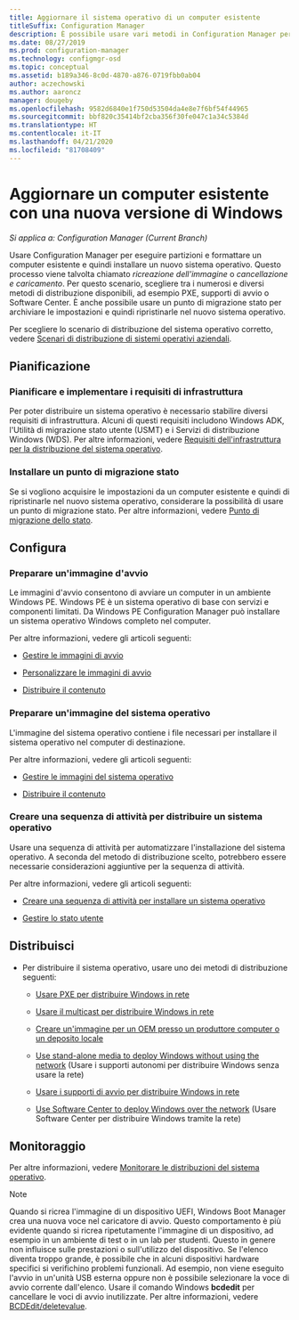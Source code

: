 ```yaml
---
title: Aggiornare il sistema operativo di un computer esistente
titleSuffix: Configuration Manager
description: È possibile usare vari metodi in Configuration Manager per eseguire partizioni e formattare un computer esistente e installare un nuovo sistema operativo nel computer.
ms.date: 08/27/2019
ms.prod: configuration-manager
ms.technology: configmgr-osd
ms.topic: conceptual
ms.assetid: b189a346-8c0d-4870-a876-0719fbb0ab04
author: aczechowski
ms.author: aaroncz
manager: dougeby
ms.openlocfilehash: 9582d6840e1f750d53504da4e8e7f6bf54f44965
ms.sourcegitcommit: bbf820c35414bf2cba356f30fe047c1a34c5384d
ms.translationtype: HT
ms.contentlocale: it-IT
ms.lasthandoff: 04/21/2020
ms.locfileid: "81708409"
---
```

# <a name="refresh-an-existing-computer-with-a-new-version-of-windows"></a>Aggiornare un computer esistente con una nuova versione di Windows

*Si applica a: Configuration Manager (Current Branch)*

Usare Configuration Manager per eseguire partizioni e formattare un computer esistente e quindi installare un nuovo sistema operativo. Questo processo viene talvolta chiamato *ricreazione dell'immagine* o *cancellazione e caricamento*. Per questo scenario, scegliere tra i numerosi e diversi metodi di distribuzione disponibili, ad esempio PXE, supporti di avvio o Software Center. È anche possibile usare un punto di migrazione stato per archiviare le impostazioni e quindi ripristinarle nel nuovo sistema operativo.

Per scegliere lo scenario di distribuzione del sistema operativo corretto, vedere [Scenari di distribuzione di sistemi operativi aziendali](scenarios-to-deploy-enterprise-operating-systems.md).  

## <a name="plan"></a><a name="BKMK_Plan"></a> Pianificazione  

### <a name="plan-for-and-implement-infrastructure-requirements"></a>Pianificare e implementare i requisiti di infrastruttura

Per poter distribuire un sistema operativo è necessario stabilire diversi requisiti di infrastruttura. Alcuni di questi requisiti includono Windows ADK, l'Utilità di migrazione stato utente (USMT) e i Servizi di distribuzione Windows (WDS). Per altre informazioni, vedere [Requisiti dell'infrastruttura per la distribuzione del sistema operativo](../plan-design/infrastructure-requirements-for-operating-system-deployment.md).  

### <a name="install-a-state-migration-point"></a>Installare un punto di migrazione stato

Se si vogliono acquisire le impostazioni da un computer esistente e quindi di ripristinarle nel nuovo sistema operativo, considerare la possibilità di usare un punto di migrazione stato. Per altre informazioni, vedere [Punto di migrazione dello stato](../get-started/prepare-site-system-roles-for-operating-system-deployments.md#BKMK_StateMigrationPoints).  

## <a name="configure"></a><a name="BKMK_Configure"></a> Configura  

### <a name="prepare-a-boot-image"></a>Preparare un'immagine d'avvio

Le immagini d'avvio consentono di avviare un computer in un ambiente Windows PE. Windows PE è un sistema operativo di base con servizi e componenti limitati. Da Windows PE Configuration Manager può installare un sistema operativo Windows completo nel computer.

Per altre informazioni, vedere gli articoli seguenti:

- [Gestire le immagini di avvio](../get-started/manage-boot-images.md)

- [Personalizzare le immagini di avvio](../get-started/customize-boot-images.md)

- [Distribuire il contenuto](../../core/servers/deploy/configure/deploy-and-manage-content.md#bkmk_distribute)

### <a name="prepare-an-os-image"></a>Preparare un'immagine del sistema operativo

L'immagine del sistema operativo contiene i file necessari per installare il sistema operativo nel computer di destinazione.

Per altre informazioni, vedere gli articoli seguenti:

- [Gestire le immagini del sistema operativo](../get-started/manage-operating-system-images.md)

- [Distribuire il contenuto](../../core/servers/deploy/configure/deploy-and-manage-content.md#bkmk_distribute)

### <a name="create-a-task-sequence-to-deploy-an-os"></a>Creare una sequenza di attività per distribuire un sistema operativo

Usare una sequenza di attività per automatizzare l'installazione del sistema operativo. A seconda del metodo di distribuzione scelto, potrebbero essere necessarie considerazioni aggiuntive per la sequenza di attività.

Per altre informazioni, vedere gli articoli seguenti:

- [Creare una sequenza di attività per installare un sistema operativo](create-a-task-sequence-to-install-an-operating-system.md)

- [Gestire lo stato utente](../get-started/manage-user-state.md)

## <a name="deploy"></a><a name="BKMK_Deploy"></a> Distribuisci

- Per distribuire il sistema operativo, usare uno dei metodi di distribuzione seguenti:  

  - [Usare PXE per distribuire Windows in rete](use-pxe-to-deploy-windows-over-the-network.md)  

  - [Usare il multicast per distribuire Windows in rete](use-multicast-to-deploy-windows-over-the-network.md)  

  - [Creare un'immagine per un OEM presso un produttore computer o un deposito locale](create-an-image-for-an-oem-in-factory-or-a-local-depot.md)  

  - [Use stand-alone media to deploy Windows without using the network](use-stand-alone-media-to-deploy-windows-without-using-the-network.md) (Usare i supporti autonomi per distribuire Windows senza usare la rete)  

  - [Usare i supporti di avvio per distribuire Windows in rete](use-bootable-media-to-deploy-windows-over-the-network.md)  

  - [Use Software Center to deploy Windows over the network](use-software-center-to-deploy-windows-over-the-network.md) (Usare Software Center per distribuire Windows tramite la rete)  

## <a name="monitor"></a>Monitoraggio  

Per altre informazioni, vedere [Monitorare le distribuzioni del sistema operativo](monitor-operating-system-deployments.md).  

> [!Note]
> Quando si ricrea l'immagine di un dispositivo UEFI, Windows Boot Manager crea una nuova voce nel caricatore di avvio. Questo comportamento è più evidente quando si ricrea ripetutamente l'immagine di un dispositivo, ad esempio in un ambiente di test o in un lab per studenti. Questo in genere non influisce sulle prestazioni o sull'utilizzo del dispositivo. Se l'elenco diventa troppo grande, è possibile che in alcuni dispositivi hardware specifici si verifichino problemi funzionali. Ad esempio, non viene eseguito l'avvio in un'unità USB esterna oppure non è possibile selezionare la voce di avvio corrente dall'elenco. Usare il comando Windows **bcdedit** per cancellare le voci di avvio inutilizzate. Per altre informazioni, vedere [BCDEdit/deletevalue](https://docs.microsoft.com/windows-hardware/drivers/devtest/bcdedit--deletevalue).<!-- 2841926 -->
